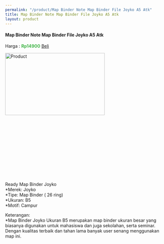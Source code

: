 ```yaml
---
permalink: "/product/Map Binder Note Map Binder File Joyko A5 Atk"
title: Map Binder Note Map Binder File Joyko A5 Atk
layout: product
---
```


#### Map Binder Note Map Binder File Joyko A5 Atk
Harga : <span style="color:#42b549">**Rp14900**</span>  <a class="btn btn-success" href="http://api.whatsapp.com/send?phone={{site.whatsapp}}&text=kak saya mau beli {{page.title}} () 1 buah bayarnya di kampus ia kak %3A)" style="width:100px;">Beli</a>

<image src="{{site.baseurl}}/img/Map Binder Note  Map Binder File Joyko A5 Atk.jpg" alt="Product" width="80%" height="50%" style="max-width:400px;max-height:400px"/>

Ready Map Binder Joyko  
*Merek: Joyko  
*Tipe: Map Binder ( 26 ring)  
*Ukuran: B5  
*Motif: Campur  
  
Keterangan:  
*Map Binder Joyko Ukuran B5 merupakan map binder ukuran besar yang biasanya digunakan untuk mahasiswa dan juga sekolahan, serta seminar. Dengan kualitas terbaik dan tahan lama banyak user senang menggunakan map ini.